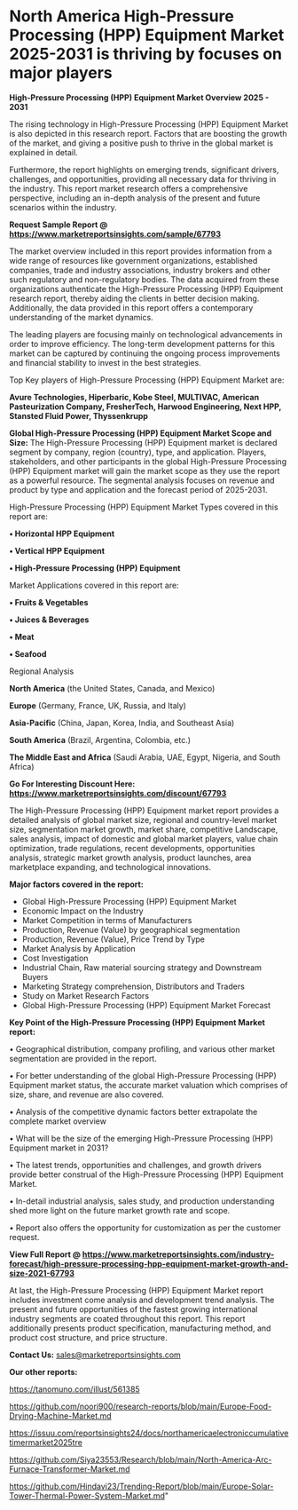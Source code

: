 # North America High-Pressure Processing (HPP) Equipment Market 2025-2031 is thriving by focuses on major players

<Strong> High-Pressure Processing (HPP) Equipment Market Overview 2025 - 2031</strong>

The rising technology in High-Pressure Processing (HPP) Equipment Market is also depicted in this research report. Factors that are boosting the growth of the market, and giving a positive push to thrive in the global market is explained in detail.

Furthermore, the report highlights on emerging trends, significant drivers, challenges, and opportunities, providing all necessary data for thriving in the industry. This report market research offers a comprehensive perspective, including an in-depth analysis of the present and future scenarios within the industry.

<strong>Request Sample Report @ <a href=https://www.marketreportsinsights.com/sample/67793>https://www.marketreportsinsights.com/sample/67793</a></strong>

The market overview included in this report provides information from a wide range of resources like government organizations, established companies, trade and industry associations, industry brokers and other such regulatory and non-regulatory bodies. The data acquired from these organizations authenticate the High-Pressure Processing (HPP) Equipment research report, thereby aiding the clients in better decision making. Additionally, the data provided in this report offers a contemporary understanding of the market dynamics.

The leading players are focusing mainly on technological advancements in order to improve efficiency. The long-term development patterns for this market can be captured by continuing the ongoing process improvements and financial stability to invest in the best strategies.

Top Key players of High-Pressure Processing (HPP) Equipment Market are:

<strong>Avure Technologies, Hiperbaric, Kobe Steel, MULTIVAC, American Pasteurization Company, FresherTech, Harwood Engineering, Next HPP, Stansted Fluid Power, Thyssenkrupp</strong>

<strong><b>Global High-Pressure Processing (HPP) Equipment Market Scope and Size:</b></strong>
The High-Pressure Processing (HPP) Equipment market is declared segment by company, region (country), type, and application. Players, stakeholders, and other participants in the global High-Pressure Processing (HPP) Equipment market will gain the market scope as they use the report as a powerful resource. The segmental analysis focuses on revenue and product by type and application and the forecast period of 2025-2031.

High-Pressure Processing (HPP) Equipment Market Types covered in this report are:

<strong>• Horizontal HPP Equipment

• Vertical HPP Equipment

• High-Pressure Processing (HPP) Equipment</strong>

Market Applications covered in this report are:

<strong>• Fruits & Vegetables

• Juices & Beverages

• Meat

• Seafood</strong> 

Regional Analysis

<strong>North America</strong> (the United States, Canada, and Mexico)

<strong>Europe</strong> (Germany, France, UK, Russia, and Italy)

<strong>Asia-Pacific</strong> (China, Japan, Korea, India, and Southeast Asia)

<strong>South America</strong> (Brazil, Argentina, Colombia, etc.)

<strong>The Middle East and Africa</strong> (Saudi Arabia, UAE, Egypt, Nigeria, and South Africa)

<strong>Go For Interesting Discount Here: <a href=https://www.marketreportsinsights.com/discount/67793>https://www.marketreportsinsights.com/discount/67793</a></strong>

The High-Pressure Processing (HPP) Equipment market report provides a detailed analysis of global market size, regional and country-level market size, segmentation market growth, market share, competitive Landscape, sales analysis, impact of domestic and global market players, value chain optimization, trade regulations, recent developments, opportunities analysis, strategic market growth analysis, product launches, area marketplace expanding, and technological innovations.

<strong><b>Major factors covered in the report:</b></strong>
<ul>
  <li>Global High-Pressure Processing (HPP) Equipment Market </li>
  <li>Economic Impact on the Industry</li>
  <li>Market Competition in terms of Manufacturers</li>
  <li>Production, Revenue (Value) by geographical segmentation</li>
  <li>Production, Revenue (Value), Price Trend by Type</li>
  <li>Market Analysis by Application</li>
  <li>Cost Investigation</li>
  <li>Industrial Chain, Raw material sourcing strategy and Downstream Buyers</li>
  <li>Marketing Strategy comprehension, Distributors and Traders</li>
  <li>Study on Market Research Factors</li>
  <li>Global High-Pressure Processing (HPP) Equipment Market Forecast</li>
</ul>

<strong><b>Key Point of the High-Pressure Processing (HPP) Equipment Market report:</b></strong>

• Geographical distribution, company profiling, and various other market segmentation are provided in the report.

• For better understanding of the global High-Pressure Processing (HPP) Equipment market status, the accurate market valuation which comprises of size, share, and revenue are also covered.

• Analysis of the competitive dynamic factors better extrapolate the complete market overview

• What will be the size of the emerging High-Pressure Processing (HPP) Equipment market in 2031?

• The latest trends, opportunities and challenges, and growth drivers provide better construal of the High-Pressure Processing (HPP) Equipment Market.

• In-detail industrial analysis, sales study, and production understanding shed more light on the future market growth rate and scope.

• Report also offers the opportunity for customization as per the customer request.

<strong><b>View Full Report @ <a href=https://www.marketreportsinsights.com/industry-forecast/high-pressure-processing-hpp-equipment-market-growth-and-size-2021-67793>https://www.marketreportsinsights.com/industry-forecast/high-pressure-processing-hpp-equipment-market-growth-and-size-2021-67793</a></b></strong>


At last, the High-Pressure Processing (HPP) Equipment Market report includes investment come analysis and development trend analysis. The present and future opportunities of the fastest growing international industry segments are coated throughout this report. This report additionally presents product specification, manufacturing method, and product cost structure, and price structure.

<strong>Contact Us:</strong>
sales@marketreportsinsights.com

<strong>Our other reports:</strong>

<a href=https://tanomuno.com/illust/561385>https://tanomuno.com/illust/561385</a>

<a href=https://github.com/noori900/research-reports/blob/main/Europe-Food-Drying-Machine-Market.md>https://github.com/noori900/research-reports/blob/main/Europe-Food-Drying-Machine-Market.md</a>

<a href=https://issuu.com/reportsinsights24/docs/northamericaelectroniccumulativetimermarket2025tre>https://issuu.com/reportsinsights24/docs/northamericaelectroniccumulativetimermarket2025tre</a>

<a href=https://github.com/Siya23553/Research/blob/main/North-America-Arc-Furnace-Transformer-Market.md>https://github.com/Siya23553/Research/blob/main/North-America-Arc-Furnace-Transformer-Market.md</a>

<a href=https://github.com/Hindavi23/Trending-Report/blob/main/Europe-Solar-Tower-Thermal-Power-System-Market.md>https://github.com/Hindavi23/Trending-Report/blob/main/Europe-Solar-Tower-Thermal-Power-System-Market.md</a>"
